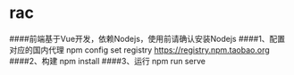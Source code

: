 # rac
####前端基于Vue开发，依赖Nodejs，使用前请确认安装Nodejs
####1、配置对应的国内代理
npm config set registry https://registry.npm.taobao.org
####2、构建
npm install
####3、运行
npm run serve